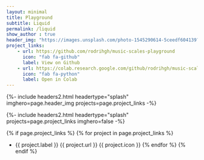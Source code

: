 ```yaml
---
layout: minimal
title: Playground
subtitle: Liquid 
permalink: /liquid
show_author : true
header_img: "https://images.unsplash.com/photo-1545290614-5ceedf604139?ixlib=rb-1.2.1&ixid=eyJhcHBfaWQiOjEyMDd9&auto=format&fit=crop&w=1200&q=60"
project_links:
    - url: https://github.com/rodrihgh/music-scales-playground
      icon: "fab fa-github"
      label: View on Github
    - url: https://colab.research.google.com/github/rodrihgh/music-scales-playground/blob/master/music-scales.ipynb
      icon: "fab fa-python"
      label: Open in Colab
---
```


{%- include headers2.html headertype="splash" imghero=page.header_img projects=page.project_links -%}

{%- include headers2.html headertype="splash" projects=page.project_links imghero=false  -%}


{% if page.project_links %}
  {% for project in page.project_links  %}
- {{ project.label }} {{ project.url }}  {{ project.icon }}
  {% endfor %}
{% endif %}


            
